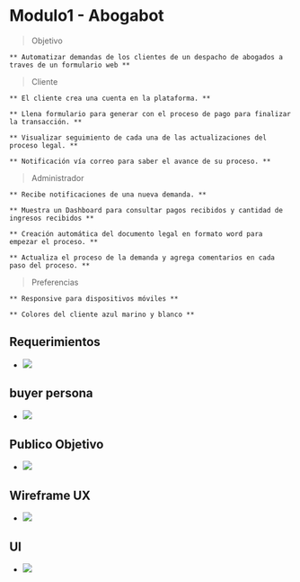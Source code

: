 # Modulo1 - Abogabot


> Objetivo

    ** Automatizar demandas de los clientes de un despacho de abogados a traves de un formulario web **

> Cliente

    ** El cliente crea una cuenta en la plataforma. **

    ** Llena formulario para generar con el proceso de pago para finalizar la transacción. **
    
    ** Visualizar seguimiento de cada una de las actualizaciones del proceso legal. **

    ** Notificación vía correo para saber el avance de su proceso. **


> Administrador 

    ** Recibe notificaciones de una nueva demanda. **

    ** Muestra un Dashboard para consultar pagos recibidos y cantidad de ingresos recibidos **

    ** Creación automática del documento legal en formato word para empezar el proceso. **

    ** Actualiza el proceso de la demanda y agrega comentarios en cada paso del proceso. **
    
>Preferencias  

    ** Responsive para dispositivos móviles **

    ** Colores del cliente azul marino y blanco **


## Requerimientos   

<ul>    
    <li><a href="Requerimientos.docx"><img src="https://img.shields.io/badge/Uno-Toma%20de%20requerimientos-blueviolet?style=for-the-badge"/> </a></li>
</ul>

## buyer persona

<ul>    
    <li><a href="persona.docx"><img src="https://img.shields.io/badge/Dos-Buyer%20Persona-blueviolet?style=for-the-badge"/> </a></li>
</ul>

## Publico Objetivo

<ul>    
    <li><a href="Publico Objetivo.jpg"><img src="https://img.shields.io/badge/Tres-Publico%20Objetivo-blueviolet?style=for-the-badge"/> </a></li>
</ul>

## Wireframe UX

<ul>    
    <li><a href="Wireframe.pdf"><img src="https://img.shields.io/badge/Cuatro-Wireframe%20UX-blueviolet?style=for-the-badge"/> </a></li>
</ul>


## UI 

<ul>    
    <li><a href="UI.pdf"><img src="https://img.shields.io/badge/Cinco-User%20Interface%20(UI)-blueviolet?style=for-the-badge"/> </a></li>
</ul>
